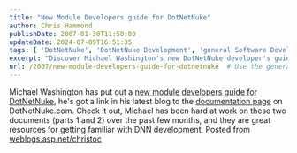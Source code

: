 ```yaml
---
title: "New Module Developers guide for DotNetNuke"
author: Chris Hammond
publishDate: 2007-01-30T11:50:00
updateDate: 2024-07-09T16:51:35
tags: [ 'DotNetNuke', 'DotNetNuke Development', 'general Software Development' ]
excerpt: "Discover Michael Washington's new DotNetNuke developer's guide on weblogs.asp.net. Dive into these valuable resources to boost your DNN development skills."
url: /2007/new-module-developers-guide-for-dotnetnuke  # Use the generated URL with year
---
```

<p>Michael Washington has put out a <a href="https://www.dotnetnuke.com/Community/BlogsDotNetNuke/tabid/825/EntryID/1277/Default.aspx" title="DotNetNuke Module Developers Guide">new module developers guide for DotNetNuke</a>, he&#39;s got a link in his latest blog to the <a href="https://www.dotnetnuke.com/About/Documentation/ProjectDocuments/tabid/478/Default.aspx">documentation page</a>&nbsp;on DotNetNuke.com. Check it out, Michael has been hard at work on these two documents (parts 1 and 2) over the past few months, and they are great resources for getting familiar with DNN development. Posted from <a href="https://weblogs.asp.net/christoc/">weblogs.asp.net/christoc</a></p> 


